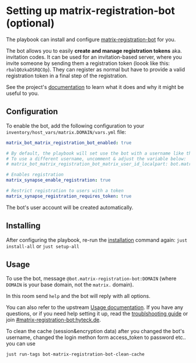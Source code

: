 # Setting up matrix-registration-bot (optional)

The playbook can install and configure [matrix-registration-bot](https://github.com/moan0s/matrix-registration-bot) for you.

The bot allows you to easily **create and manage registration tokens** aka. invitation codes.
It can be used for an invitation-based server,
where you invite someone by sending them a registration token (loook like this: `rbalQ0zkaDSRQCOp`). They can register as normal but have to provide a valid registration token in a final step of the registration.

See the project's [documentation](https://github.com/moan0s/matrix-registration-bot#supported-commands) to learn what it
does and why it might be useful to you.


## Configuration

To enable the bot, add the following configuration to your `inventory/host_vars/matrix.DOMAIN/vars.yml` file:

```yaml
matrix_bot_matrix_registration_bot_enabled: true

# By default, the playbook will set use the bot with a username like this: `@bot.matrix-registration-bot:DOMAIN`.
# To use a different username, uncomment & adjust the variable below:
# matrix_bot_matrix_registration_bot_matrix_user_id_localpart: bot.matrix-registration-bot

# Enables registration
matrix_synapse_enable_registration: true

# Restrict registration to users with a token
matrix_synapse_registration_requires_token: true
```

The bot's user account will be created automatically.

## Installing

After configuring the playbook, re-run the [installation](installing.md) command again: `just install-all` or `just setup-all`

## Usage

To use the bot, message `@bot.matrix-registration-bot:DOMAIN` (where `DOMAIN` is your base domain, not the `matrix.` domain).

In this room send `help` and the bot will reply with all options.

You can also refer to the upstream [Usage documentation](https://github.com/moan0s/matrix-registration-bot#supported-commands).
If you have any questions, or if you need help setting it up, read the [troublshooting guide](https://github.com/moan0s/matrix-registration-bot/blob/main/docs/troubleshooting.md)
or join [#matrix-registration-bot:hyteck.de](https://matrix.to/#/#matrix-registration-bot:hyteck.de).

To clean the cache (session&encryption data) after you changed the bot's username, changed the login methon form access_token to password etc.. you can use

```bash
just run-tags bot-matrix-registration-bot-clean-cache
```
